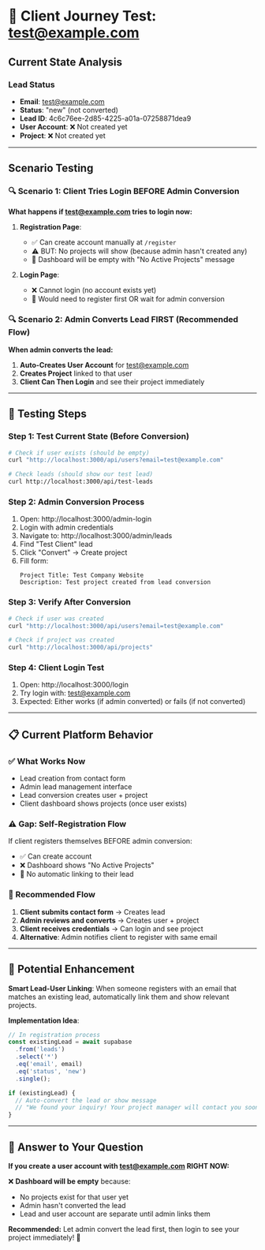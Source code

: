 # 🎯 Client Journey Test: test@example.com

## **Current State Analysis**

### **Lead Status**
- **Email**: test@example.com
- **Status**: "new" (not converted)
- **Lead ID**: 4c6c76ee-2d85-4225-a01a-07258871dea9
- **User Account**: ❌ Not created yet
- **Project**: ❌ Not created yet

---

## **Scenario Testing**

### **🔍 Scenario 1: Client Tries Login BEFORE Admin Conversion**

**What happens if test@example.com tries to login now:**

1. **Registration Page**: 
   - ✅ Can create account manually at `/register`
   - ⚠️ BUT: No projects will show (because admin hasn't created any)
   - 🔄 Dashboard will be empty with "No Active Projects" message

2. **Login Page**:
   - ❌ Cannot login (no account exists yet)
   - 🔄 Would need to register first OR wait for admin conversion

### **🔍 Scenario 2: Admin Converts Lead FIRST (Recommended Flow)**

**When admin converts the lead:**

1. **Auto-Creates User Account** for test@example.com
2. **Creates Project** linked to that user  
3. **Client Can Then Login** and see their project immediately

---

## **🚀 Testing Steps**

### **Step 1: Test Current State (Before Conversion)**
```bash
# Check if user exists (should be empty)
curl "http://localhost:3000/api/users?email=test@example.com"

# Check leads (should show our test lead)
curl http://localhost:3000/api/test-leads
```

### **Step 2: Admin Conversion Process**
1. Open: http://localhost:3000/admin-login
2. Login with admin credentials
3. Navigate to: http://localhost:3000/admin/leads
4. Find "Test Client" lead
5. Click "Convert" → Create project
6. Fill form:
   ```
   Project Title: Test Company Website
   Description: Test project created from lead conversion
   ```

### **Step 3: Verify After Conversion**
```bash
# Check if user was created
curl "http://localhost:3000/api/users?email=test@example.com"

# Check if project was created
curl "http://localhost:3000/api/projects"
```

### **Step 4: Client Login Test**
1. Open: http://localhost:3000/login
2. Try login with: test@example.com
3. Expected: Either works (if admin converted) or fails (if not converted)

---

## **📋 Current Platform Behavior**

### **✅ What Works Now**
- Lead creation from contact form
- Admin lead management interface
- Lead conversion creates user + project
- Client dashboard shows projects (once user exists)

### **⚠️ Gap: Self-Registration Flow**
If client registers themselves BEFORE admin conversion:
- ✅ Can create account
- ❌ Dashboard shows "No Active Projects"
- 🤔 No automatic linking to their lead

### **🎯 Recommended Flow**
1. **Client submits contact form** → Creates lead
2. **Admin reviews and converts** → Creates user + project  
3. **Client receives credentials** → Can login and see project
4. **Alternative**: Admin notifies client to register with same email

---

## **🔧 Potential Enhancement**

**Smart Lead-User Linking**: When someone registers with an email that matches an existing lead, automatically link them and show relevant projects.

**Implementation Idea**:
```typescript
// In registration process
const existingLead = await supabase
  .from('leads')
  .select('*')
  .eq('email', email)
  .eq('status', 'new')
  .single();

if (existingLead) {
  // Auto-convert the lead or show message
  // "We found your inquiry! Your project manager will contact you soon."
}
```

---

## **🎯 Answer to Your Question**

**If you create a user account with test@example.com RIGHT NOW:**

❌ **Dashboard will be empty** because:
- No projects exist for that user yet
- Admin hasn't converted the lead
- Lead and user account are separate until admin links them

**Recommended:** Let admin convert the lead first, then login to see your project immediately! 🚀
